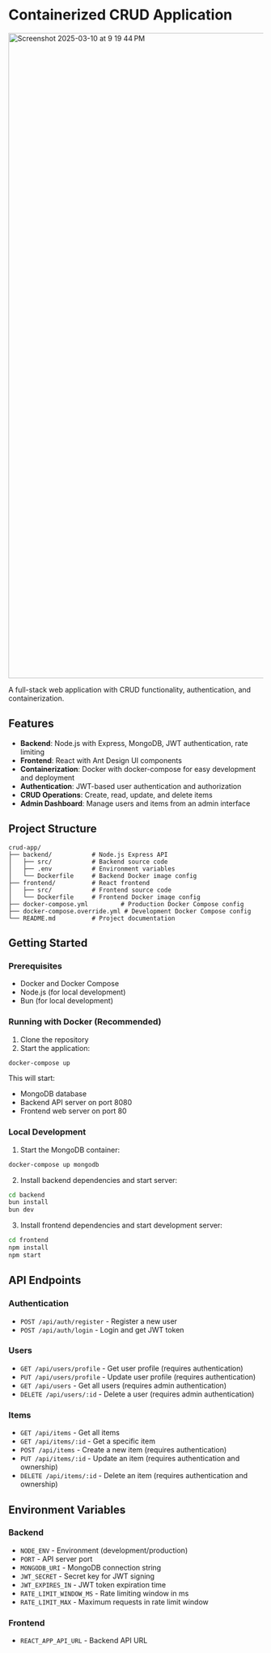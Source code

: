 # Containerized CRUD Application
<img width="1276" alt="Screenshot 2025-03-10 at 9 19 44 PM" src="https://github.com/user-attachments/assets/d88c53fb-92a3-4105-9d33-2427d45bc826" />

A full-stack web application with CRUD functionality, authentication, and containerization.

## Features

- **Backend**: Node.js with Express, MongoDB, JWT authentication, rate limiting
- **Frontend**: React with Ant Design UI components
- **Containerization**: Docker with docker-compose for easy development and deployment
- **Authentication**: JWT-based user authentication and authorization
- **CRUD Operations**: Create, read, update, and delete items
- **Admin Dashboard**: Manage users and items from an admin interface

## Project Structure

```
crud-app/
├── backend/           # Node.js Express API
│   ├── src/           # Backend source code
│   ├── .env           # Environment variables
│   └── Dockerfile     # Backend Docker image config
├── frontend/          # React frontend
│   ├── src/           # Frontend source code
│   └── Dockerfile     # Frontend Docker image config
├── docker-compose.yml         # Production Docker Compose config
├── docker-compose.override.yml # Development Docker Compose config
└── README.md          # Project documentation
```

## Getting Started

### Prerequisites

- Docker and Docker Compose
- Node.js (for local development)
- Bun (for local development)

### Running with Docker (Recommended)

1. Clone the repository
2. Start the application:

```bash
docker-compose up
```

This will start:
- MongoDB database
- Backend API server on port 8080
- Frontend web server on port 80

### Local Development

1. Start the MongoDB container:

```bash
docker-compose up mongodb
```

2. Install backend dependencies and start server:

```bash
cd backend
bun install
bun dev
```

3. Install frontend dependencies and start development server:

```bash
cd frontend
npm install
npm start
```

## API Endpoints

### Authentication

- `POST /api/auth/register` - Register a new user
- `POST /api/auth/login` - Login and get JWT token

### Users

- `GET /api/users/profile` - Get user profile (requires authentication)
- `PUT /api/users/profile` - Update user profile (requires authentication)
- `GET /api/users` - Get all users (requires admin authentication)
- `DELETE /api/users/:id` - Delete a user (requires admin authentication)

### Items

- `GET /api/items` - Get all items
- `GET /api/items/:id` - Get a specific item
- `POST /api/items` - Create a new item (requires authentication)
- `PUT /api/items/:id` - Update an item (requires authentication and ownership)
- `DELETE /api/items/:id` - Delete an item (requires authentication and ownership)

## Environment Variables

### Backend

- `NODE_ENV` - Environment (development/production)
- `PORT` - API server port
- `MONGODB_URI` - MongoDB connection string
- `JWT_SECRET` - Secret key for JWT signing
- `JWT_EXPIRES_IN` - JWT token expiration time
- `RATE_LIMIT_WINDOW_MS` - Rate limiting window in ms
- `RATE_LIMIT_MAX` - Maximum requests in rate limit window

### Frontend

- `REACT_APP_API_URL` - Backend API URL
